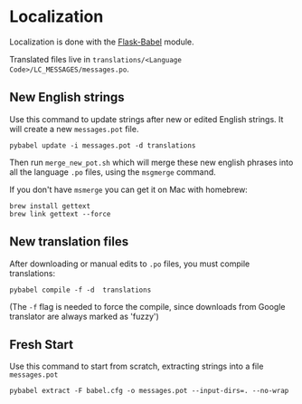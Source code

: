 # Localization

Localization is done with the [Flask-Babel](https://pythonhosted.org/Flask-Babel/) module.

Translated files live in `translations/<Language Code>/LC_MESSAGES/messages.po`.

## New English strings
Use this command to update strings after new or edited English strings. It will create a new `messages.pot` file.
```
pybabel update -i messages.pot -d translations
```

Then run  `merge_new_pot.sh` which will merge these new english phrases into all the language `.po` files, using the `msgmerge` command.

If you don't have `msmerge` you can get it on Mac with homebrew:
```
brew install gettext
brew link gettext --force
```

## New translation files

After downloading or manual edits to `.po` files, you must compile translations:
```
pybabel compile -f -d  translations
```
(The `-f` flag is needed to force the compile, since downloads from Google translator are always marked as 'fuzzy')


## Fresh Start

Use this command to start from scratch, extracting strings into a file `messages.pot`
```
pybabel extract -F babel.cfg -o messages.pot --input-dirs=. --no-wrap
```



